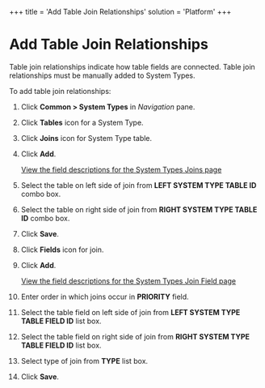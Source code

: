 +++
title = 'Add Table Join Relationships'
solution = 'Platform'
+++

# Add Table Join Relationships

Table join relationships indicate how table fields are connected. Table
join relationships must be manually added to System Types.

To add table join relationships:

1.  Click **Common \> System Types** in *Navigation* pane.

2.  Click **Tables** icon for a System Type.

3.  Click **Joins** icon for System Type table.

4.  Click **Add**.
    
    [View the field descriptions for the System Types Joins
    page](../Page_Desc/System_Types_Joins)

5.  Select the table on left side of join from **LEFT SYSTEM TYPE TABLE
    ID** combo box.

6.  Select the table on right side of join from **RIGHT SYSTEM TYPE
    TABLE ID** combo box.

7.  Click **Save**.

8.  Click **Fields** icon for join.

9.  Click **Add**.
    
    [View the field descriptions for the System Types Join Field
    page](../Page_Desc/System_Types_Join_Field)

10. Enter order in which joins occur in **PRIORITY** field.

11. Select the table field on left side of join from **LEFT SYSTEM TYPE
    TABLE FIELD ID** list box.

12. Select the table field on right side of join from **RIGHT SYSTEM
    TYPE TABLE FIELD ID** list box.

13. Select type of join from **TYPE** list box.

14. Click **Save**.
